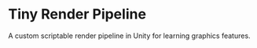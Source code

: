 # Tiny Render Pipeline

A custom scriptable render pipeline in Unity for learning graphics features.
